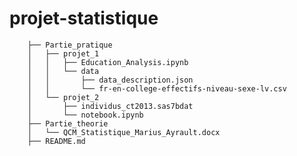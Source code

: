 # projet-statistique

        ├── Partie_pratique
        │   ├── projet_1
        │   │   ├── Education_Analysis.ipynb
        │   │   └── data
        │   │       ├── data_description.json
        │   │       └── fr-en-college-effectifs-niveau-sexe-lv.csv
        │   └── projet_2
        │       ├── individus_ct2013.sas7bdat
        │       └── notebook.ipynb
        ├── Partie_theorie
        │   └── QCM_Statistique_Marius_Ayrault.docx
        ├── README.md
